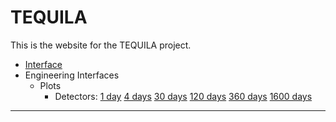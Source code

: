 <!----------------------------------------------------------------------

This file is part of the UNAM telescope control system.

------------------------------------------------------------------------

Copyright © 2018, 2019 Alan M. Watson <alan@astro.unam.mx>

Permission to use, copy, modify, and distribute this software for any
purpose with or without fee is hereby granted, provided that the above
copyright notice and this permission notice appear in all copies.

THE SOFTWARE IS PROVIDED "AS IS" AND THE AUTHOR DISCLAIMS ALL
WARRANTIES WITH REGARD TO THIS SOFTWARE INCLUDING ALL IMPLIED
WARRANTIES OF MERCHANTABILITY AND FITNESS. IN NO EVENT SHALL THE
AUTHOR BE LIABLE FOR ANY SPECIAL, DIRECT, INDIRECT, OR CONSEQUENTIAL
DAMAGES OR ANY DAMAGES WHATSOEVER RESULTING FROM LOSS OF USE, DATA OR
PROFITS, WHETHER IN AN ACTION OF CONTRACT, NEGLIGENCE OR OTHER
TORTIOUS ACTION, ARISING OUT OF OR IN CONNECTION WITH THE USE OR
PERFORMANCE OF THIS SOFTWARE.

----------------------------------------------------------------------->

# TEQUILA

This is the website for the TEQUILA project.

* [Interface](/tcs/operations.html)
* Engineering Interfaces
  * Plots
    * Detectors: [1 day](tcs/plots/ccds-1.png) [4 days](tcs/plots/ccds-4.png) [30 days](tcs/plots/ccds-30.png) [120 days](tcs/plots/ccds-120.png) [360 days](tcs/plots/ccds-360.png) [1600 days](tcs/plots/ccds-1600.png)

<hr/>
